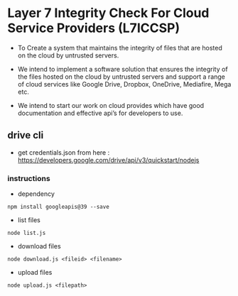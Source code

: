 # Layer 7 Integrity Check For Cloud Service Providers (L7ICCSP)

+ To Create a system that maintains the integrity of files that are hosted on the cloud by untrusted servers.

+ We intend to implement a software solution that ensures the integrity of the files hosted on the cloud by untrusted servers and support a range of cloud services like Google Drive, Dropbox, OneDrive, Mediafire, Mega etc.

+ We intend to start our work on cloud provides which have good documentation and effective api’s for developers to use.


## drive cli

+ get credentials.json from here : https://developers.google.com/drive/api/v3/quickstart/nodejs

### instructions 

+ dependency
```
npm install googleapis@39 --save
```
+ list files
```
node list.js
```
+ download files
```
node download.js <fileid> <filename>
```
+ upload files
```
node upload.js <filepath>
```
